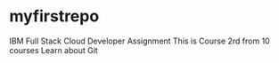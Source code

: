 # myfirstrepo
IBM Full Stack Cloud Developer Assignment 
This is Course 2rd from  10 courses 
Learn about Git
